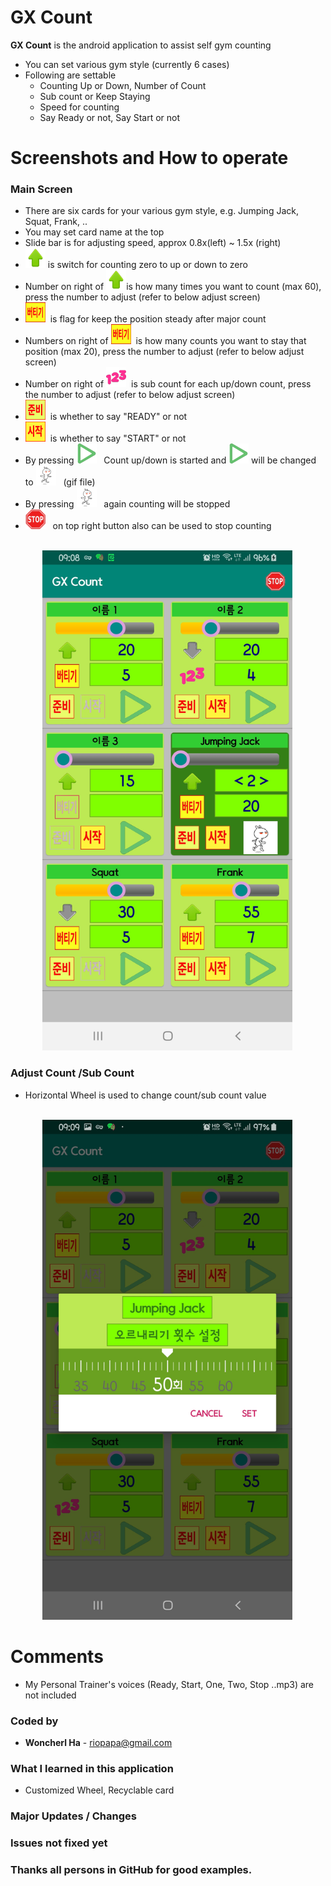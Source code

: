 # GX Count
**GX Count** is the android application to assist self gym counting

- You can set various gym style (currently 6 cases) 
- Following are settable
  - Counting Up or Down, Number of Count
  - Sub count or Keep Staying
  - Speed for counting
  - Say Ready or not, Say Start or not
    
<H1>Screenshots and How to operate</H1>

<H3> Main Screen</H3>

- There are six cards for your various gym style, e.g. Jumping Jack, Squat, Frank, ..
- You may set card name at the top
- Slide bar is for adjusting speed, approx 0.8x(left) ~ 1.5x (right)
- <img src="./app/src/main/res/mipmap-xxhdpi/i_up_true.png" width=32 height=32> is switch for counting zero to up or down to zero
- Number on right of <img src="./app/src/main/res/mipmap-xxhdpi/i_up_true.png" width=32 height=32>is how many times you want to count (max 60), press the number to adjust (refer to below adjust screen)
- <img src="./app/src/main/res/mipmap-xxhdpi/i_keep_true.png" width=32 height=32>&nbsp;&nbsp;is flag for keep the position steady after major count 
- Numbers on right of <img src="./app/src/main/res/mipmap-xxhdpi/i_keep_true.png" width=32 height=32>&nbsp;&nbsp;is how many counts you want to stay that position (max 20), press the number to adjust (refer to below adjust screen)
- Number on right of <img src="./app/src/main/res/mipmap-xxhdpi/i_keep_123.png" width=32 height=32>&nbsp;&nbsp;is sub count for each up/down count, press the number to adjust (refer to below adjust screen) 
- <img src="./app/src/main/res/mipmap-xxhdpi/i_ready_true.png" width=32 height=32>&nbsp;&nbsp;is whether to say "READY" or not
- <img src="./app/src/main/res/mipmap-xxhdpi/i_start_true.png" width=32 height=32>&nbsp;&nbsp;is whether to say "START" or not
- By pressing <img src="./app/src/main/res/mipmap-xxhdpi/i_go_green.png" width=32 height=32>&nbsp;&nbsp; Count up/down is started and <img src="./app/src/main/res/mipmap-xxhdpi/i_go_green.png" width=32 height=32> will be changed to <img src="./app/src/main/res/drawable/i_now_running.gif" width=32 height=32>&nbsp;&nbsp; (gif file)
- By pressing <img src="./app/src/main/res/drawable/i_now_running.gif" width=32 height=32>&nbsp;&nbsp; again counting will be stopped
- <img src="./app/src/main/res/mipmap-xxhdpi/i_stop.png" width=32 height=32>&nbsp;&nbsp; on top right button also can be used to stop counting

<br>&nbsp;&nbsp;&nbsp;&nbsp;&nbsp;&nbsp;&nbsp;&nbsp;&nbsp;&nbsp;&nbsp;&nbsp;
<img src="./app/screenshots/MainActivity.jpg" width=400 height=800>

<H3>Adjust Count /Sub Count</H3>

- Horizontal Wheel is used to change count/sub count value

<br>&nbsp;&nbsp;&nbsp;&nbsp;&nbsp;&nbsp;&nbsp;&nbsp;&nbsp;&nbsp;&nbsp;&nbsp;
<img src="./app/screenshots/AdjustCount.jpg" width=400 height=800>

    
<H1>Comments</H1>

- My Personal Trainer's voices (Ready, Start, One, Two, Stop ..mp3) are not included

<H3>Coded by</H3>

-  **Woncherl Ha** - riopapa@gmail.com

<H3>What I learned in this application</H3>

- Customized Wheel, Recyclable card 

<H3>Major Updates / Changes</H3>

<H3>Issues not fixed yet</H3>

<H3>Thanks all persons in GitHub for good examples.</H3>

